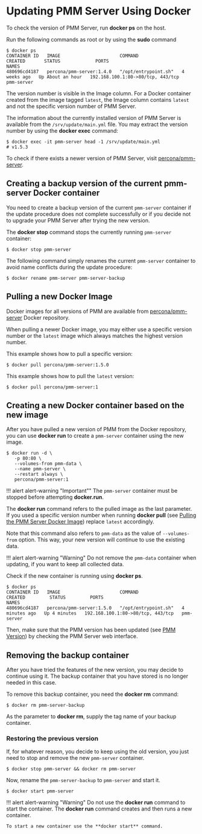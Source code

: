 # Updating PMM Server Using Docker

To check the version of PMM Server, run **docker ps** on the host.

Run the following commands as root or by using the **sudo** command

```
$ docker ps
CONTAINER ID   IMAGE                      COMMAND                CREATED       STATUS             PORTS                               NAMES
480696cd4187   percona/pmm-server:1.4.0   "/opt/entrypoint.sh"   4 weeks ago   Up About an hour   192.168.100.1:80->80/tcp, 443/tcp   pmm-server
```

The version number is visible in the Image column. For a Docker container created from the image tagged `latest`, the Image column contains `latest` and not the specific version number of PMM Server.

The information about the currently installed version of PMM Server is available from the `/srv/update/main.yml` file. You may extract the version number by using the **docker exec** command:

```
$ docker exec -it pmm-server head -1 /srv/update/main.yml
# v1.5.3
```

To check if there exists a newer version of PMM Server, visit [percona/pmm-server](https://hub.docker.com/r/percona/pmm-server/tags/).

## Creating a backup version of the current pmm-server Docker container

You need to create a backup version of the current `pmm-server` container if the update procedure does not complete successfully or if you decide not to upgrade your PMM Server after trying the new version.

The **docker stop** command stops the currently running `pmm-server` container:

```
$ docker stop pmm-server
```

The following command simply renames the current `pmm-server` container to avoid name conflicts during the update procedure:

```
$ docker rename pmm-server pmm-server-backup
```

## Pulling a new Docker Image

Docker images for all versions of PMM are available from [percona/pmm-server](https://hub.docker.com/r/percona/pmm-server/tags/) Docker repository.

When pulling a newer Docker image, you may either use a specific version number or the `latest` image which always matches the highest version number.

This example shows how to pull a specific version:

```
$ docker pull percona/pmm-server:1.5.0
```

This example shows how to pull the `latest` version:

```
$ docker pull percona/pmm-server:1
```

## Creating a new Docker container based on the new image

After you have pulled a new version of PMM from the Docker repository, you can use **docker run** to create a `pmm-server` container using the new image.

```
$ docker run -d \
   -p 80:80 \
   --volumes-from pmm-data \
   --name pmm-server \
   --restart always \
   percona/pmm-server:1
```

!!! alert alert-warning "Important""
    The `pmm-server` container must be stopped before attempting **docker.run**.

The **docker run** command refers to the pulled image as the last parameter. If you used a specific version number when running **docker pull** (see [Pulling the PMM Server Docker Image](docker.setting-up.md)) replace `latest` accordingly.

Note that this command also refers to `pmm-data` as the value of `--volumes-from` option. This way, your new version will continue to use the existing data.

!!! alert alert-warning "Warning"
    Do not remove the `pmm-data` container when updating, if you want to keep all collected data.

Check if the new container is running using **docker ps**.

```
$ docker ps
CONTAINER ID   IMAGE                      COMMAND                CREATED         STATUS         PORTS                               NAMES
480696cd4187   percona/pmm-server:1.5.0   "/opt/entrypoint.sh"   4 minutes ago   Up 4 minutes   192.168.100.1:80->80/tcp, 443/tcp   pmm-server
```

Then, make sure that the PMM version has been updated (see [PMM Version](../../glossary.terminology.md#pmm-version)) by checking the PMM Server web interface.

## Removing the backup container

After you have tried the features of the new version, you may decide to continue using it. The backup container that you have stored is no longer needed in this case.

To remove this backup container, you need the **docker rm** command:

```
$ docker rm pmm-server-backup
```

As the parameter to **docker rm**, supply the tag name of your backup container.

### Restoring the previous version

If, for whatever reason, you decide to keep using the old version, you just need to stop and remove the new `pmm-server` container.

```
$ docker stop pmm-server && docker rm pmm-server
```

Now, rename the `pmm-server-backup` to `pmm-server` and start it.

```
$ docker start pmm-server
```

!!! alert alert-warning "Warning"
    Do not use the **docker run** command to start the container. The **docker run** command creates and then runs a new container.

    To start a new container use the **docker start** command.

